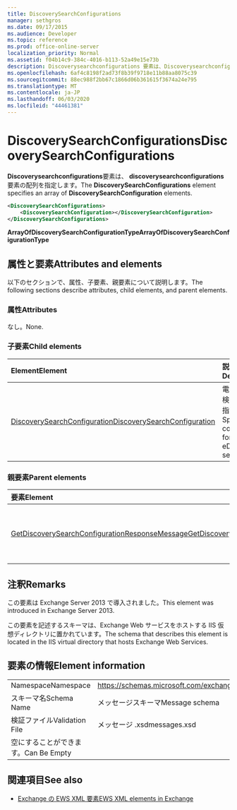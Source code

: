 ```yaml
---
title: DiscoverySearchConfigurations
manager: sethgros
ms.date: 09/17/2015
ms.audience: Developer
ms.topic: reference
ms.prod: office-online-server
localization_priority: Normal
ms.assetid: f04b14c9-384c-4016-b113-52a49e15e73b
description: Discoverysearchconfigurations 要素は、Discoverysearchconfigurations 要素の配列を指定します。
ms.openlocfilehash: 6af4c8198f2ad73f8b39f9718e11b88aa8075c39
ms.sourcegitcommit: 88ec988f2bb67c1866d06b361615f3674a24e795
ms.translationtype: MT
ms.contentlocale: ja-JP
ms.lasthandoff: 06/03/2020
ms.locfileid: "44461381"
---
```

# <a name="discoverysearchconfigurations"></a><span data-ttu-id="645f2-103">DiscoverySearchConfigurations</span><span class="sxs-lookup"><span data-stu-id="645f2-103">DiscoverySearchConfigurations</span></span>

<span data-ttu-id="645f2-104">**Discoverysearchconfigurations**要素は、 **discoverysearchconfigurations**要素の配列を指定します。</span><span class="sxs-lookup"><span data-stu-id="645f2-104">The **DiscoverySearchConfigurations** element specifies an array of **DiscoverySearchConfiguration** elements.</span></span> 
  
```XML
<DiscoverySearchConfigurations>
    <DiscoverySearchConfiguration></DiscoverySearchConfiguration>
</DiscoverySearchConfigurations>
```

 <span data-ttu-id="645f2-105">**ArrayOfDiscoverySearchConfigurationType**</span><span class="sxs-lookup"><span data-stu-id="645f2-105">**ArrayOfDiscoverySearchConfigurationType**</span></span>
## <a name="attributes-and-elements"></a><span data-ttu-id="645f2-106">属性と要素</span><span class="sxs-lookup"><span data-stu-id="645f2-106">Attributes and elements</span></span>

<span data-ttu-id="645f2-107">以下のセクションで、属性、子要素、親要素について説明します。</span><span class="sxs-lookup"><span data-stu-id="645f2-107">The following sections describe attributes, child elements, and parent elements.</span></span>
  
### <a name="attributes"></a><span data-ttu-id="645f2-108">属性</span><span class="sxs-lookup"><span data-stu-id="645f2-108">Attributes</span></span>

<span data-ttu-id="645f2-109">なし。</span><span class="sxs-lookup"><span data-stu-id="645f2-109">None.</span></span>
  
### <a name="child-elements"></a><span data-ttu-id="645f2-110">子要素</span><span class="sxs-lookup"><span data-stu-id="645f2-110">Child elements</span></span>

|<span data-ttu-id="645f2-111">**Element**</span><span class="sxs-lookup"><span data-stu-id="645f2-111">**Element**</span></span>|<span data-ttu-id="645f2-112">**説明**</span><span class="sxs-lookup"><span data-stu-id="645f2-112">**Description**</span></span>|
|:-----|:-----|
|[<span data-ttu-id="645f2-113">DiscoverySearchConfiguration</span><span class="sxs-lookup"><span data-stu-id="645f2-113">DiscoverySearchConfiguration</span></span>](discoverysearchconfiguration.md) <br/> |<span data-ttu-id="645f2-114">電子情報開示検索の構成を指定します。</span><span class="sxs-lookup"><span data-stu-id="645f2-114">Specifies the configuration for eDiscovery search.</span></span>  <br/> |
   
### <a name="parent-elements"></a><span data-ttu-id="645f2-115">親要素</span><span class="sxs-lookup"><span data-stu-id="645f2-115">Parent elements</span></span>

|<span data-ttu-id="645f2-116">**要素**</span><span class="sxs-lookup"><span data-stu-id="645f2-116">**Element**</span></span>|<span data-ttu-id="645f2-117">**説明**</span><span class="sxs-lookup"><span data-stu-id="645f2-117">**Description**</span></span>|
|:-----|:-----|
|[<span data-ttu-id="645f2-118">GetDiscoverySearchConfigurationResponseMessage</span><span class="sxs-lookup"><span data-stu-id="645f2-118">GetDiscoverySearchConfigurationResponseMessage</span></span>](getdiscoverysearchconfigurationresponsemessage.md) <br/> |<span data-ttu-id="645f2-119">**Getdiscoverysearchconfiguration**要求の応答メッセージを指定します。</span><span class="sxs-lookup"><span data-stu-id="645f2-119">Specifies the response message for a **GetDiscoverySearchConfiguration** request.</span></span>  <br/> |
   
## <a name="remarks"></a><span data-ttu-id="645f2-120">注釈</span><span class="sxs-lookup"><span data-stu-id="645f2-120">Remarks</span></span>

<span data-ttu-id="645f2-121">この要素は Exchange Server 2013 で導入されました。</span><span class="sxs-lookup"><span data-stu-id="645f2-121">This element was introduced in Exchange Server 2013.</span></span>
  
<span data-ttu-id="645f2-122">この要素を記述するスキーマは、Exchange Web サービスをホストする IIS 仮想ディレクトリに置かれています。</span><span class="sxs-lookup"><span data-stu-id="645f2-122">The schema that describes this element is located in the IIS virtual directory that hosts Exchange Web Services.</span></span>
  
## <a name="element-information"></a><span data-ttu-id="645f2-123">要素の情報</span><span class="sxs-lookup"><span data-stu-id="645f2-123">Element information</span></span>

|||
|:-----|:-----|
|<span data-ttu-id="645f2-124">Namespace</span><span class="sxs-lookup"><span data-stu-id="645f2-124">Namespace</span></span>  <br/> |https://schemas.microsoft.com/exchange/services/2006/messages  <br/> |
|<span data-ttu-id="645f2-125">スキーマ名</span><span class="sxs-lookup"><span data-stu-id="645f2-125">Schema Name</span></span>  <br/> |<span data-ttu-id="645f2-126">メッセージスキーマ</span><span class="sxs-lookup"><span data-stu-id="645f2-126">Message schema</span></span>  <br/> |
|<span data-ttu-id="645f2-127">検証ファイル</span><span class="sxs-lookup"><span data-stu-id="645f2-127">Validation File</span></span>  <br/> |<span data-ttu-id="645f2-128">メッセージ .xsd</span><span class="sxs-lookup"><span data-stu-id="645f2-128">messages.xsd</span></span>  <br/> |
|<span data-ttu-id="645f2-129">空にすることができます。</span><span class="sxs-lookup"><span data-stu-id="645f2-129">Can Be Empty</span></span>  <br/> ||
   
## <a name="see-also"></a><span data-ttu-id="645f2-130">関連項目</span><span class="sxs-lookup"><span data-stu-id="645f2-130">See also</span></span>

- [<span data-ttu-id="645f2-131">Exchange の EWS XML 要素</span><span class="sxs-lookup"><span data-stu-id="645f2-131">EWS XML elements in Exchange</span></span>](ews-xml-elements-in-exchange.md)

